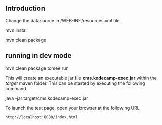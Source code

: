 ## Introduction

Change the datasource in /WEB-INF/resources.xml file

mvn install

mvn clean package

## running in dev mode

mvn clean package tomee:run

This will create an executable jar file **cms.kodecamp-exec.jar** within the _target_ maven folder. This can be started by executing the following command

java -jar target/cms.kodecamp-exec.jar

To launch the test page, open your browser at the following URL

    http://localhost:8080/index.html
